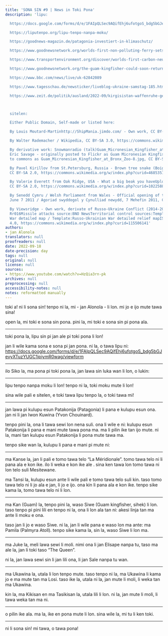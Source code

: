 ```yaml
---
title: 'SONA SIN #9 | News in Toki Pona'
description: 'lipu:

  https://docs.google.com/forms/d/e/1FAIpQLSec9AQifEhj6ufotgoS_bdg5bGJevyXTuzYUGC1ipiymR0wag/viewform

  https://liputenpo.org/lipu-tenpo-nanpa-moku/

  https://goodnews-magazin.de/patagonia-investiert-in-klimaschutz/

  https://www.goodnewsnetwork.org/worlds-first-non-polluting-ferry-sets-sail-from-marseille-france/

  https://www.transportenvironment.org/discover/worlds-first-carbon-neutral-ship-will-rely-dead-end-fuel/

  https://www.goodnewsnetwork.org/the-guam-kingfisher-could-soon-return-to-the-wild-after-a-30-year-absence-thanks-to-ambitious-scientists/

  https://www.bbc.com/news/live/uk-62842089

  https://www.tagesschau.de/newsticker/liveblog-ukraine-samstag-185.html

  https://www.zeit.de/politik/ausland/2022-09/kirgisistan-waffenruhe-gebrochen-tadschikistan-unruhen-tote?utm_referrer=https%3A%2F%2Fwww.google.com%2F



  sitelen:

  Either Public Domain, Self-made or listed here:

  By Louis Moutard-Martinhttp://ShipMania.jimdo.com/ - Own work, CC BY-SA 3.0, https://commons.wikimedia.org/w/index.php?curid=18905878

  By Walter Rademacher / Wikipedia, CC BY-SA 3.0, https://commons.wikimedia.org/w/index.php?curid=27770829

  By derivative work: Snowmanradio (talk)Guam_Micronesian_Kingfisher_at_Bronx_Zoo-8.jpg:
  Eric Savage - originally posted to Flickr as Guam Micronesian Kingfisher and uploaded
  to commons as Guam_Micronesian_Kingfisher_at_Bronx_Zoo-8.jpg, CC BY-SA 2.0, https://commons.wikimedia.org/w/index.php?curid=5468242

  By Pavel Kirillov from St.Petersburg, Russia - Brown tree snake (Boiga irregularis),
  CC BY-SA 2.0, https://commons.wikimedia.org/w/index.php?curid=46853510

  By Valerie Everett from Oak Ridge, USA - What a big beak you haveUploaded by Snowmanradio,
  CC BY-SA 2.0, https://commons.wikimedia.org/w/index.php?curid=10225880

  By Senedd Cymru / Welsh Parliament from Wales - Official opening of the Fourth Assembly,
  June 7 2011 / Agoriad swyddogol y Cynulliad newydd, 7 Mehefin 2011, CC BY 2.0, https://commons.wikimedia.org/w/index.php?curid=104693153

  By Viewsridge - Own work, derivate of Russo-Ukraine Conflict (2014-2021).svg by
  Rr016Missile attacks source:BNO NewsTerritorial control sources:Template:Russo-Ukrainian
  War detailed map / Template:Russo-Ukrainian War detailed relief mapISW, CC BY-SA
  4.0, https://commons.wikimedia.org/w/index.php?curid=115506141'
authors:
- jan Alonola
translators: null
proofreaders: null
date: 2022-09-18
date-precision: day
tags: null
original: null
license: null
sources:
- https://www.youtube.com/watch?v=HzQia3rn-pk
archives: null
preprocessing: null
accessibility-notes: null
notes: reformatted manually
---
```


toki a! ni li sona sin! tenpo ni la, mi - jan Alonola - li lon. mi jo e ijo mute tawa sina!

open la, mi toki e sona sin pona. pini la, mi toki e sona sin pi pona ala.

---

toki pona la, lipu sin pi jan ale pi toki pona li lon!

jan li wile kama sona e sona pi jan pona. ni la, o tawa lipu ni: https://docs.google.com/forms/d/e/1FAIpQLSec9AQifEhj6ufotgoS_bdg5bGJevyXTuzYUGC1ipiymR0wag/viewform

---

ilo Siko la, ma pona pi toki pona la, jan lawa sin luka wan li lon, o lukin:

---

<!-- https://liputenpo.org/lipu-tenpo-nanpa-moku/ -->

lipu tenpo nanpa moku li lon! tenpo ni la, toki moku mute li lon!

sina wile pali e sitelen, e toki tawa lipu tenpo la, o toki tawa mi!

---

<!-- https://goodnews-magazin.de/patagonia-investiert-in-klimaschutz/ -->

jan lawa pi kulupu esun Patakonija (Patagonia) li pana e kulupu esun ona. jan ni li jan Iwon Kuwina (Yvon Chouinard).

tenpo pini la, ona li tawa sewi lon nena suli. ona li wile e ni: kulupu esun Patakonija li pana e mani mute tawa pona ma. ma li pilin ike tan ijo mute. ni la, mani tan kulupu esun Patakonija li pona mute tawa ma.

tenpo sike wan la, kulupu li pana e mani pi mute ni: <!-- [ca. 100,000,000 $] -->

---

<!-- https://www.goodnewsnetwork.org/worlds-first-non-polluting-ferry-sets-sail-from-marseille-france/ -->

ma Kanse la, jan li pali e tomo tawa telo “La Méridionale”. tomo tawa telo ni li pana ala e kon ike. ilo li weka e kon ike ale <!-- (99.9%) -->. sina ken tawa lon tomo tawa ni lon telo suli Mesitewane.

<!-- https://www.transportenvironment.org/discover/worlds-first-carbon-neutral-ship-will-rely-dead-end-fuel/ -->

ma Tansi la, kulupu esun ante li wile pali e tomo tawa telo suli kin. taso tomo tawa telo ni li jo ala e jan, li jo e ijo. ona kin li pana ala e kon ike. tenpo sike kama la, tomo tawa telo ni li lon.

---

<!-- https://www.goodnewsnetwork.org/the-guam-kingfisher-could-soon-return-to-the-wild-after-a-30-year-absence-thanks-to-ambitious-scientists/ -->

ma Kan (Guam) la, tenpo pini la, waso Siwe (Guam kingfisher, sihek) li lon. taso tenpo pi pini lili en tenpo ni la, ona li lon ala tan ni: akesi linja tan ma ante li moku e ona.

taso jan li jo e waso Siwe. ni la, jan li wile pana e waso lon ma ante: ma Pamila (Palmyra Atoll). tenpo sike kama la, sin la, waso Siwe li lon
ma.

---

<!-- https://www.bbc.com/news/live/uk-62842089 -->

ma Juke la, meli lawa sewi li moli. nimi ona li jan Elisape nanpa tu, taso ma ale la, jan li toki taso “The Queen”.

ni la, jan lawa sewi sin li jan lili ona, li jan Sale nanpa tu wan<!-- (Charles III.) -->.

---

<!-- https://www.tagesschau.de/newsticker/liveblog-ukraine-samstag-185.html -->

ma Ukawina la, utala li lon tenpo mute. taso tenpo ni la, ma Ukawina li kama jo e ma mute tan ma Losi. taso ike la, utala ni la, jan mute <!-- (ca. 30,000) --> li moli, li weka tan ma Ukawina.

<!-- https://www.zeit.de/politik/ausland/2022-09/kirgisistan-waffenruhe-gebrochen-tadschikistan-unruhen-tote?utm_referrer=https%3A%2F%2Fwww.google.com%2F -->

kin la, ma Kikisan en ma Tasikisan la, utala lili li lon. ni la, jan mute li moli, li tawa weka tan ma ni.

---

o pilin ike ala. ma la, ike en pona mute li lon. sina wile la, mi tu li ken toki.

---

ni li sona sin! mi tawa, o tawa pona!
